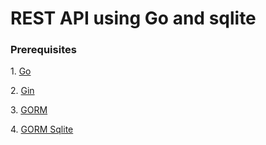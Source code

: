 <h1>REST API using Go and sqlite</h1>

<h3>Prerequisites</h3>
<p>1. <a href="https://golang.org">Go</a></p>
<p>2. <a href="https://godoc.org/github.com/gin-gonic/gin">Gin</a></p>
<p>3. <a href="http://gorm.io">GORM</a></p>
<p>4. <a href="http://doc.gorm.io/database.html">GORM Sqlite</a></p>
